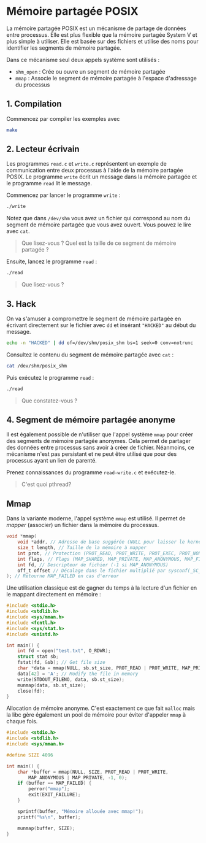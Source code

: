 # Mémoire partagée POSIX

La mémoire partagée POSIX est un mécanisme de partage de données entre processus. Elle est plus flexible que la mémoire partagée System V et plus simple à utiliser. Elle est basée sur des fichiers et utilise des noms pour identifier les segments de mémoire partagée.

Dans ce mécanisme seul deux appels système sont utilisés :

- `shm_open` : Crée ou ouvre un segment de mémoire partagée
- `mmap` : Associe le segment de mémoire partagée à l'espace d'adressage du processus

## 1. Compilation

Commencez par compiler les exemples avec

```bash
make
```

## 2. Lecteur écrivain

Les programmes `read.c` et `write.c` représentent un exemple de communication entre deux processus à l'aide de la mémoire partagée POSIX. Le programme `write` écrit un message dans la mémoire partagée et le programme `read` lit le message.

Commencez par lancer le programme `write` :

```bash
./write
```

Notez que dans `/dev/shm` vous avez un fichier qui correspond au nom du segment de mémoire partagée que vous avez ouvert. Vous pouvez le lire avec `cat`.

> Que lisez-vous ?
> Quel est la taille de ce segment de mémoire partagée ?

Ensuite, lancez le programme `read` :

```bash
./read
```

> Que lisez-vous ?

## 3. Hack

On va s'amuser a compromettre le segment de mémoire partagée en écrivant directement sur le fichier avec `dd` et insérant `"HACKED"` au début du message.

```bash
echo -n "HACKED" | dd of=/dev/shm/posix_shm bs=1 seek=0 conv=notrunc
```

Consultez le contenu du segment de mémoire partagée avec `cat` :

```bash
cat /dev/shm/posix_shm
```

Puis exécutez le programme `read` :

```bash
./read
```

> Que constatez-vous ?

## 4. Segment de mémoire partagée anonyme

Il est également possible de n'utiliser que l'appel système `mmap` pour créer des segments de mémoire partagée anonymes. Cela permet de partager des données entre processus sans avoir à créer de fichier. Néanmoins, ce mécanisme n'est pas persistant et ne peut être utilisé que pour des processus ayant un lien de parenté.

Prenez connaissances du programme `read-write.c` et exécutez-le.

> C'est quoi pthread?

## Mmap

Dans la variante moderne, l'appel système `mmap` est utilisé. Il permet de *mapper* (associer) un fichier dans la mémoire du processus.

```c
void *mmap(
    void *addr, // Adresse de base suggérée (NULL pour laisser le kernel choisir)
    size_t length, // Taille de la mémoire à mapper
    int prot, // Protection (PROT_READ, PROT_WRITE, PROT_EXEC, PROT_NONE)
    int flags, // Flags (MAP_SHARED, MAP_PRIVATE, MAP_ANONYMOUS, MAP_FIXED)
    int fd, // Descripteur de fichier (-1 si MAP_ANONYMOUS)
    off_t offset // Décalage dans le fichier multiplié par sysconf(_SC_PAGE_SIZE)
); // Retourne MAP_FAILED en cas d'erreur
```

Une utilisation classique est de gagner du temps à la lecture d'un fichier en le mappant directement en mémoire :

```c
#include <stdio.h>
#include <stdlib.h>
#include <sys/mman.h>
#include <fcntl.h>
#include <sys/stat.h>
#include <unistd.h>

int main() {
    int fd = open("test.txt", O_RDWR);
    struct stat sb;
    fstat(fd, &sb); // Get file size
    char *data = mmap(NULL, sb.st_size, PROT_READ | PROT_WRITE, MAP_PRIVATE, fd, 0);
    data[42] = 'A'; // Modify the file in memory
    write(STDOUT_FILENO, data, sb.st_size);
    munmap(data, sb.st_size);
    close(fd);
}
```

Allocation de mémoire anonyme. C'est exactement ce que fait `malloc` mais la libc gère également un pool de mémoire pour éviter d'appeler `mmap` à chaque fois.

```c
#include <stdio.h>
#include <stdlib.h>
#include <sys/mman.h>

#define SIZE 4096

int main() {
    char *buffer = mmap(NULL, SIZE, PROT_READ | PROT_WRITE,
        MAP_ANONYMOUS | MAP_PRIVATE, -1, 0);
    if (buffer == MAP_FAILED) {
        perror("mmap");
        exit(EXIT_FAILURE);
    }

    sprintf(buffer, "Mémoire allouée avec mmap!");
    printf("%s\n", buffer);

    munmap(buffer, SIZE);
}
```
